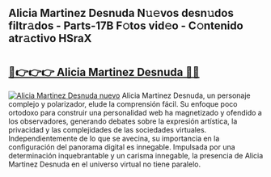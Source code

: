 ## Alicia Martinez Desnuda N𝚞𝚎vos desn𝚞dos filtr𝚊dos - Parts-17B F𝚘tos vid𝚎o - C𝚘ntenido atr𝚊ctivo HSraX

# <h2><a href="http://mb95u0e.tromn.icu/?c=Alicia+Martinez+Desnuda">🔗👉👉👉 Alicia Martinez Desnuda 🔗🔗</a></h2>

[![Alicia Martinez Desnuda nuevo](https://i.imgur.com/pEAQMta.gif)](http://mb95u0e.tromn.icu/?c=Alicia+Martinez+Desnuda)
Alicia Martinez Desnuda, un personaje complejo y polarizador, elude la comprensión fácil. Su enfoque poco ortodoxo para construir una personalidad web ha magnetizado y ofendido a los observadores, generando debates sobre la expresión artística, la privacidad y las complejidades de las sociedades virtuales. Independientemente de lo que se avecina, su importancia en la configuración del panorama digital es innegable. Impulsada por una determinación inquebrantable y un carisma innegable, la presencia de Alicia Martinez Desnuda en el universo virtual no tiene paralelo.
